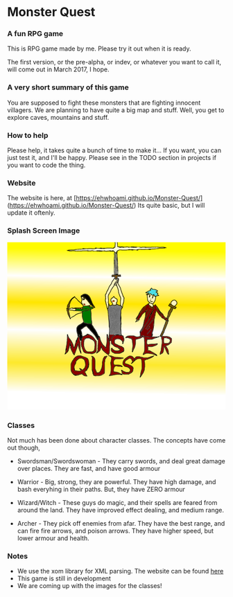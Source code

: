 Monster Quest
===============
### A fun RPG game

This is RPG game made by me. Please try it out when it is ready.

The first version, or the pre-alpha, or indev, or whatever you want to call it, will come out in March 2017, I hope.

### A very short summary of this game

You are supposed to fight these monsters that are fighting innocent villagers. We are planning to have quite a big map and stuff. Well, you get to explore caves, mountains and stuff.

### How to help
Please help, it takes quite a bunch of time to make it... If you want, you can just test it, and I'll be happy. Please see in the TODO section in projects if you want to code the thing.

### Website
The website is here, at [https://ehwhoami.github.io/Monster-Quest/] (https://ehwhoami.github.io/Monster-Quest/) Its quite basic, but I will update it oftenly.

### Splash Screen Image
![Splash screen Image](https://raw.githubusercontent.com/EhWhoAmI/Monster-Quest/master/resources/images/start/SplashScreen.png)



### Classes

Not much has been done about character classes. The concepts have come out though,
 
 - Swordsman/Swordswoman - They carry swords, and deal great damage over places. They are fast, and have good armour

 - Warrior - Big, strong, they are powerful. They have high damage, 
and bash everyhing in their paths. But, they have ZERO armour
 - Wizard/Witch - These guys do magic, and their spells are feared from around the land. They have improved effect dealing, and medium range.
 - Archer - They pick off enemies from afar. They have the best range, and can fire fire arrows, and poison arrows. They have higher speed, but lower armour and health.
### Notes
  - We use the xom library for XML parsing. The website can be found [here](http://xom.nu)
  - This game is still in development
  - We are coming up with the images for the classes!
